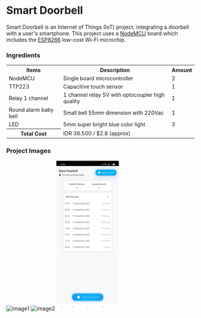 # Smart Doorbell

Smart Doorbell is an Internet of Things (IoT) project, integrating a doorbell with a user's smartphone. This project uses a [NodeMCU](https://en.wikipedia.org/wiki/NodeMCU) board which includes the [ESP8266](https://en.wikipedia.org/wiki/ESP8266) low-cost Wi-Fi microchip.

### Ingredients

<table>
  <tr>
    <th>Items</th>
    <th>Description</th>
    <th>Amount</th>
  </tr>
  <tr>
    <td>NodeMCU</td>
    <td>Single board microcontroller</td>
    <td>2</td>
  </tr>
  <tr>
    <td>TTP223</td>
    <td>Capacitive touch sensor</td>
    <td>1</td>
  </tr>
  <tr>
    <td>Relay 1 channel</td>
    <td>1 channel relay 5V with optocoupler high quality</td>
    <td>1</td>
  </tr>
  <tr>
    <td>Round alarm baby bell</td>
    <td>Small bell 55mm dimension with 220Vac</td>
    <td>1</td>
  </tr>
  <tr>
    <td>LED</td>
    <td>5mm super bright blue color light</td>
    <td>3</td>
  </tr>
  <tr>
    <th>Total Cost</th>
    <td colspan="2">IDR 38.500 / $2.8 (approx)</td>
  </tr>
</table>

### Project Images

<p float="left">
<img src="https://raw.githubusercontent.com/riskiadi/Smart-Doorbell/master/_images/img1.jpg" width="33%" height="400px" alt="image1"/>
<img src="https://raw.githubusercontent.com/riskiadi/Smart-Doorbell/master/_images/img2.jpg" width="33%" height="400px" alt="image2"/>
<img src="https://raw.githubusercontent.com/riskiadi/Smart-Doorbell/master/_images/img3.jpg" width="33%" height="400px" alt="image3"/>
</p>


